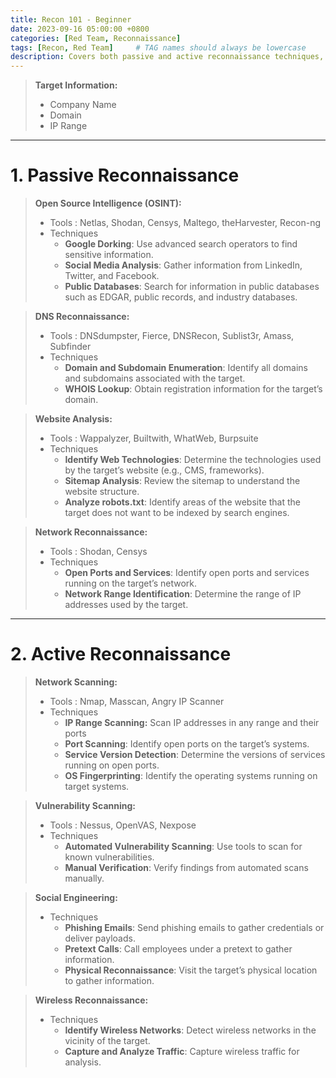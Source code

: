 ```yaml
---
title: Recon 101 - Beginner
date: 2023-09-16 05:00:00 +0800
categories: [Red Team, Reconnaissance]
tags: [Recon, Red Team]     # TAG names should always be lowercase
description: Covers both passive and active reconnaissance techniques, providing a comprehensive guide for collecting information about the target organization.
---
```


> **Target Information:**
> 
> - Company Name
> - Domain
> - IP Range

---

# 1. Passive Reconnaissance

> **Open Source Intelligence (OSINT):**
> 
> - Tools : Netlas, Shodan, Censys, Maltego, theHarvester, Recon-ng
> - Techniques
>     - **Google Dorking**: Use advanced search operators to find sensitive information.
>     - **Social Media Analysis**: Gather information from LinkedIn, Twitter, and Facebook.
>     - **Public Databases**: Search for information in public databases such as EDGAR, public records, and industry databases.

> **DNS Reconnaissance:**
> 
> - Tools : DNSdumpster, Fierce, DNSRecon, Sublist3r, Amass, Subfinder
> - Techniques
>     - **Domain and Subdomain Enumeration**: Identify all domains and subdomains associated with the target.
>     - **WHOIS Lookup**: Obtain registration information for the target’s domain.

> **Website Analysis:**
> 
> - Tools : Wappalyzer, Builtwith, WhatWeb, Burpsuite
> - Techniques
>     - **Identify Web Technologies**: Determine the technologies used by the target’s website (e.g., CMS, frameworks).
>     - **Sitemap Analysis**: Review the sitemap to understand the website structure.
>     - **Analyze robots.txt**: Identify areas of the website that the target does not want to be indexed by search engines.

> **Network Reconnaissance:**
> 
> - Tools : Shodan, Censys
> - Techniques
>     - **Open Ports and Services**: Identify open ports and services running on the target’s network.
>     - **Network Range Identification**: Determine the range of IP addresses used by the target.

---

# 2. Active Reconnaissance

> **Network Scanning:**
> 
> - Tools : Nmap, Masscan, Angry IP Scanner
> - Techniques
>     - **IP Range Scanning:** Scan IP addresses in any range and their ports
>     - **Port Scanning**: Identify open ports on the target’s systems.
>     - **Service Version Detection**: Determine the versions of services running on open ports.
>     - **OS Fingerprinting**: Identify the operating systems running on target systems.

> **Vulnerability Scanning:**
> 
> - Tools : Nessus, OpenVAS, Nexpose
> - Techniques
>     - **Automated Vulnerability Scanning**: Use tools to scan for known vulnerabilities.
>     - **Manual Verification**: Verify findings from automated scans manually.

> **Social Engineering:**
> 
> - Techniques
>     - **Phishing Emails**: Send phishing emails to gather credentials or deliver payloads.
>     - **Pretext Calls**: Call employees under a pretext to gather information.
>     - **Physical Reconnaissance**: Visit the target’s physical location to gather information.

> **Wireless Reconnaissance:**
> 
> - Techniques
>     - **Identify Wireless Networks**: Detect wireless networks in the vicinity of the target.
>     - **Capture and Analyze Traffic**: Capture wireless traffic for analysis.
